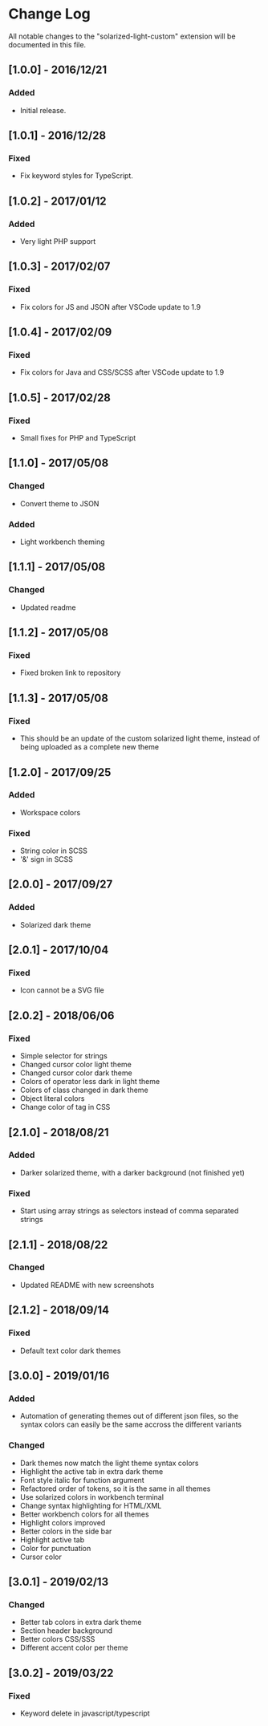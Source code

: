# Change Log
All notable changes to the "solarized-light-custom" extension will be documented in this file.

<!--Check [Keep a Changelog](http://keepachangelog.com/) for recommendations on how to structure this file.-->

## [1.0.0] - 2016/12/21
### Added
- Initial release.

## [1.0.1] - 2016/12/28
### Fixed
- Fix keyword styles for TypeScript.

## [1.0.2] - 2017/01/12
### Added
- Very light PHP support

## [1.0.3] - 2017/02/07
### Fixed
- Fix colors for JS and JSON after VSCode update to 1.9

## [1.0.4] - 2017/02/09
### Fixed
- Fix colors for Java and CSS/SCSS after VSCode update to 1.9

## [1.0.5] - 2017/02/28
### Fixed
- Small fixes for PHP and TypeScript

## [1.1.0] - 2017/05/08
### Changed
- Convert theme to JSON
### Added
- Light workbench theming

## [1.1.1] - 2017/05/08
### Changed
- Updated readme

## [1.1.2] - 2017/05/08
### Fixed
- Fixed broken link to repository

## [1.1.3] - 2017/05/08
### Fixed
- This should be an update of the custom solarized light theme, instead of being uploaded as a complete new theme

## [1.2.0] - 2017/09/25
### Added
- Workspace colors
### Fixed
- String color in SCSS
- '&' sign in SCSS

## [2.0.0] - 2017/09/27
### Added
- Solarized dark theme

## [2.0.1] - 2017/10/04
### Fixed
- Icon cannot be a SVG file

## [2.0.2] - 2018/06/06
### Fixed
- Simple selector for strings
- Changed cursor color light theme
- Changed cursor color dark theme
- Colors of operator less dark in light theme
- Colors of class changed in dark theme
- Object literal colors
- Change color of tag in CSS

## [2.1.0] - 2018/08/21
### Added
- Darker solarized theme, with a darker background (not finished yet)
### Fixed
- Start using array strings as selectors instead of comma separated strings

## [2.1.1] - 2018/08/22

### Changed
- Updated README with new screenshots

## [2.1.2] - 2018/09/14

### Fixed
- Default text color dark themes

## [3.0.0] - 2019/01/16

### Added
- Automation of generating themes out of different json files, so the syntax colors can easily be the same accross the different variants

### Changed
- Dark themes now match the light theme syntax colors
- Highlight the active tab in extra dark theme
- Font style italic for function argument
- Refactored order of tokens, so it is the same in all themes
- Use solarized colors in workbench terminal
- Change syntax highlighting for HTML/XML
- Better workbench colors for all themes
- Highlight colors improved 
- Better colors in the side bar
- Highlight active tab
- Color for punctuation
- Cursor color

## [3.0.1] - 2019/02/13

### Changed
- Better tab colors in extra dark theme
- Section header background
- Better colors CSS/SSS
- Different accent color per theme

## [3.0.2] - 2019/03/22

### Fixed
- Keyword delete in javascript/typescript